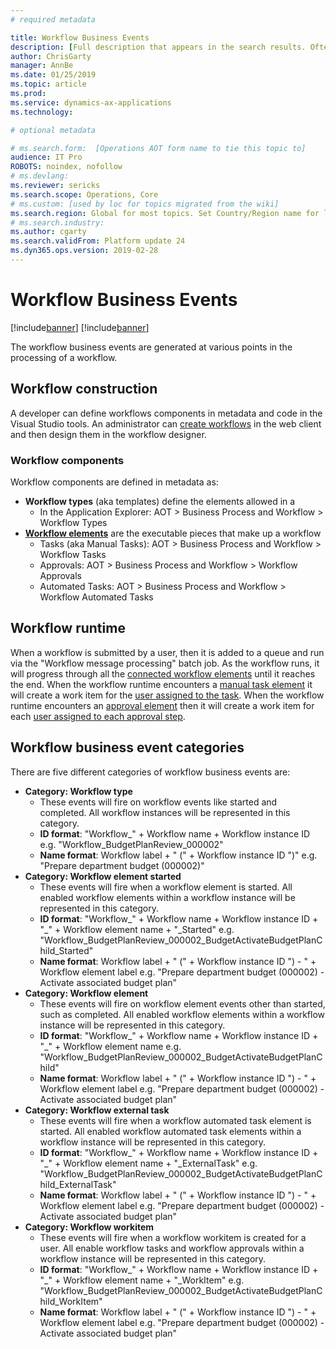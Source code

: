 ```yaml
---
# required metadata

title: Workflow Business Events
description: [Full description that appears in the search results. Often the first paragraph of your topic.]
author: ChrisGarty
manager: AnnBe
ms.date: 01/25/2019
ms.topic: article
ms.prod: 
ms.service: dynamics-ax-applications
ms.technology: 

# optional metadata

# ms.search.form:  [Operations AOT form name to tie this topic to]
audience: IT Pro
ROBOTS: noindex, nofollow
# ms.devlang: 
ms.reviewer: sericks
ms.search.scope: Operations, Core
# ms.custom: [used by loc for topics migrated from the wiki]
ms.search.region: Global for most topics. Set Country/Region name for localizations
# ms.search.industry: 
ms.author: cgarty
ms.search.validFrom: Platform update 24
ms.dyn365.ops.version: 2019-02-28
---
```


# Workflow Business Events

[!include[banner](../includes/banner.md)]
[!include[banner](../includes/preview-banner.md)]

The workflow business events are generated at various points in the processing of a workflow.   

## Workflow construction

A developer can define workflows components in metadata and code in the Visual Studio tools.
An administrator can [create workflows](../../fin-and-ops/organization-administration/create-workflow) in the web client and then design them in the workflow designer.

### Workflow components
Workflow components are defined in metadata as:
- **Workflow types** (aka templates) define the elements allowed in a 
     - In the Application Explorer: AOT > Business Process and Workflow > Workflow Types 
- **[Workflow elements](../../fin-and-ops/organization-administration/workflow-elements)** are the executable pieces that make up a workflow
     - Tasks (aka Manual Tasks): AOT > Business Process and Workflow > Workflow Tasks
     - Approvals: AOT > Business Process and Workflow > Workflow Approvals
     - Automated Tasks: AOT > Business Process and Workflow > Workflow Automated Tasks

## Workflow runtime
When a workflow is submitted by a user, then it is added to a queue and run via the "Workflow message processing" batch job. As the workflow runs, it will progress through all the [connected workflow elements](../../fin-and-ops/organization-administration/create-workflow#connect-the-elements) until it reaches the end. When the workflow runtime encounters a [manual task element](../../fin-and-ops/organization-administration/workflow-elements#manual-task) it will create a work item for the [user assigned to the task](../../fin-and-ops/organization-administration/configure-manual-task-workflow#assign-the-task). When the workflow runtime encounters an [approval element](../../fin-and-ops/organization-administration/workflow-elements#approval-processes) then it will create a work item for each [user assigned to each approval step](../../fin-and-ops/organization-administration/configure-approval-step-workflow#assign-the-approval-step).

## Workflow business event categories

There are five different categories of workflow business events are: 
- **Category: Workflow type** 
     - These events will fire on workflow events like started and completed. All workflow instances will be represented in this category.
     - **ID format**: "Workflow_" + Workflow name + Workflow instance ID e.g. "Workflow_BudgetPlanReview_000002"
     - **Name format**: Workflow label + " (" + Workflow instance ID ")" e.g. "Prepare department budget (000002)"
- **Category: Workflow element started**
     - These events will fire when a workflow element is started. All enabled workflow elements within a workflow instance will be represented in this category. 
     - **ID format**: "Workflow_" + Workflow name + Workflow instance ID + "_" + Workflow element name + "_Started" e.g. "Workflow_BudgetPlanReview_000002_BudgetActivateBudgetPlanChild_Started"
     - **Name format**: Workflow label + " (" + Workflow instance ID ") - " + Workflow element label e.g. "Prepare department budget (000002) - Activate associated budget plan"
- **Category: Workflow element**
     - These events will fire on workflow element events other than started, such as completed. All enabled workflow elements within a workflow instance will be represented in this category. 
     - **ID format**: "Workflow_" + Workflow name + Workflow instance ID + "_" + Workflow element name e.g. "Workflow_BudgetPlanReview_000002_BudgetActivateBudgetPlanChild"
     - **Name format**: Workflow label + " (" + Workflow instance ID ") - " + Workflow element label e.g. "Prepare department budget (000002) - Activate associated budget plan"
- **Category: Workflow external task** 
     - These events will fire when a workflow automated task element is started. All enabled workflow automated task elements within a workflow instance will be represented in this category. 
     - **ID format**: "Workflow_" + Workflow name + Workflow instance ID + "_" + Workflow element name + "_ExternalTask" e.g. "Workflow_BudgetPlanReview_000002_BudgetActivateBudgetPlanChild_ExternalTask"
     - **Name format**: Workflow label + " (" + Workflow instance ID ") - " + Workflow element label e.g. "Prepare department budget (000002) - Activate associated budget plan"
- **Category: Workflow workitem**
     - These events will fire when a workflow workitem is created for a user. All enable workflow tasks and workflow approvals within a workflow instance will be represented in this category. 
     - **ID format**: "Workflow_" + Workflow name + Workflow instance ID + "_" + Workflow element name + "_WorkItem" e.g. "Workflow_BudgetPlanReview_000002_BudgetActivateBudgetPlanChild_WorkItem"
     - **Name format**: Workflow label + " (" + Workflow instance ID ") - " + Workflow element label e.g. "Prepare department budget (000002) - Activate associated budget plan"
